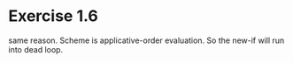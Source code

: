 # Exercise 1.6

same reason. Scheme is applicative-order evaluation. So the new-if will run into dead loop.
